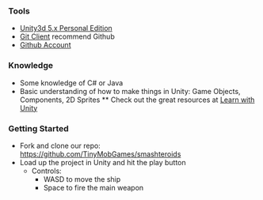 ### Tools
* [Unity3d 5.x Personal Edition](http://unity3d.com/get-unity/download?ref=personal)
* [Git Client](https://git-scm.com/downloads) recommend Github
* [Github Account](https://github.com/join)

### Knowledge
* Some knowledge of C# or Java
* Basic understanding of how to make things in Unity:  Game Objects, Components, 2D Sprites
** Check out the great resources at [Learn with Unity](http://unity3d.com/learn)

### Getting Started
* Fork and clone our repo: https://github.com/TinyMobGames/smashteroids
* Load up the project in Unity and hit the play button
  * Controls:
    * WASD to move the ship 
    * Space to fire the main weapon

